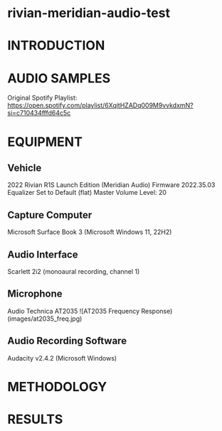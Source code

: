 # rivian-meridian-audio-test
# INTRODUCTION


# AUDIO SAMPLES
Original Spotify Playlist: https://open.spotify.com/playlist/6XqitHZADq009M9vvkdxmN?si=c710434fffd64c5c


# EQUIPMENT
## Vehicle
2022 Rivian R1S Launch Edition (Meridian Audio)
Firmware 2022.35.03
Equalizer Set to Default (flat)
Master Volume Level: 20

## Capture Computer
Microsoft Surface Book 3 (Microsoft Windows 11, 22H2)

## Audio Interface
Scarlett 2i2 (monoaural recording, channel 1)

## Microphone
Audio Technica AT2035
![AT2035 Frequency Response)(images/at2035_freq.jpg)

## Audio Recording Software
Audacity v2.4.2 (Microsoft Windows)

# METHODOLOGY

# RESULTS
